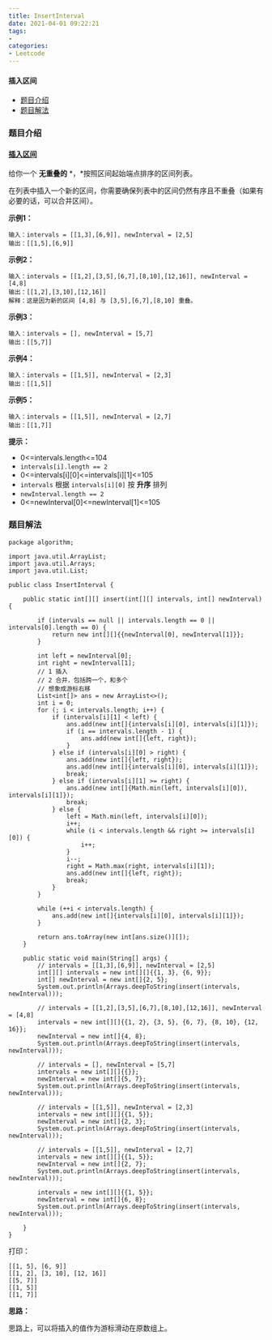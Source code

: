```yaml
---
title: InsertInterval
date: 2021-04-01 09:22:21
tags:
- 
categories:
- Leetcode 
---
```




#### 插入区间

- [题目介绍](https://yangtzeshore.github.io/2021/04/01/InsertInterval/#题目介绍)
- [题目解法](https://yangtzeshore.github.io/2021/04/01/InsertInterval/#题目解法)

### 题目介绍

#### [插入区间](https://leetcode-cn.com/problems/insert-interval/)

给你一个 **无重叠的** *，*按照区间起始端点排序的区间列表。

在列表中插入一个新的区间，你需要确保列表中的区间仍然有序且不重叠（如果有必要的话，可以合并区间）。

**示例1：**

```
输入：intervals = [[1,3],[6,9]], newInterval = [2,5]
输出：[[1,5],[6,9]]
```

**示例2：**

```
输入：intervals = [[1,2],[3,5],[6,7],[8,10],[12,16]], newInterval = [4,8]
输出：[[1,2],[3,10],[12,16]]
解释：这是因为新的区间 [4,8] 与 [3,5],[6,7],[8,10] 重叠。
```

**示例3：**

```
输入：intervals = [], newInterval = [5,7]
输出：[[5,7]]
```

**示例4：**

```
输入：intervals = [[1,5]], newInterval = [2,3]
输出：[[1,5]]
```

**示例5：**

```
输入：intervals = [[1,5]], newInterval = [2,7]
输出：[[1,7]]
```

**提示：**

- 0<=intervals.length<=104
- `intervals[i].length == 2`
- 0<=intervals[i][0]<=intervals[i][1]<=105
- `intervals` 根据 `intervals[i][0]` 按 **升序** 排列
- `newInterval.length == 2`
- 0<=newInterval[0]<=newInterval[1]<=105

### 题目解法

```
package algorithm;

import java.util.ArrayList;
import java.util.Arrays;
import java.util.List;

public class InsertInterval {

    public static int[][] insert(int[][] intervals, int[] newInterval) {

        if (intervals == null || intervals.length == 0 || intervals[0].length == 0) {
            return new int[][]{{newInterval[0], newInterval[1]}};
        }

        int left = newInterval[0];
        int right = newInterval[1];
        // 1 插入
        // 2 合并，包括跨一个，和多个
        // 想象成游标右移
        List<int[]> ans = new ArrayList<>();
        int i = 0;
        for (; i < intervals.length; i++) {
            if (intervals[i][1] < left) {
                ans.add(new int[]{intervals[i][0], intervals[i][1]});
                if (i == intervals.length - 1) {
                    ans.add(new int[]{left, right});
                }
            } else if (intervals[i][0] > right) {
                ans.add(new int[]{left, right});
                ans.add(new int[]{intervals[i][0], intervals[i][1]});
                break;
            } else if (intervals[i][1] >= right) {
                ans.add(new int[]{Math.min(left, intervals[i][0]), intervals[i][1]});
                break;
            } else {
                left = Math.min(left, intervals[i][0]);
                i++;
                while (i < intervals.length && right >= intervals[i][0]) {
                    i++;
                }
                i--;
                right = Math.max(right, intervals[i][1]);
                ans.add(new int[]{left, right});
                break;
            }
        }

        while (++i < intervals.length) {
            ans.add(new int[]{intervals[i][0], intervals[i][1]});
        }

        return ans.toArray(new int[ans.size()][]);
    }

    public static void main(String[] args) {
        // intervals = [[1,3],[6,9]], newInterval = [2,5]
        int[][] intervals = new int[][]{{1, 3}, {6, 9}};
        int[] newInterval = new int[]{2, 5};
        System.out.println(Arrays.deepToString(insert(intervals, newInterval)));

        // intervals = [[1,2],[3,5],[6,7],[8,10],[12,16]], newInterval = [4,8]
        intervals = new int[][]{{1, 2}, {3, 5}, {6, 7}, {8, 10}, {12, 16}};
        newInterval = new int[]{4, 8};
        System.out.println(Arrays.deepToString(insert(intervals, newInterval)));

        // intervals = [], newInterval = [5,7]
        intervals = new int[][]{{}};
        newInterval = new int[]{5, 7};
        System.out.println(Arrays.deepToString(insert(intervals, newInterval)));

        // intervals = [[1,5]], newInterval = [2,3]
        intervals = new int[][]{{1, 5}};
        newInterval = new int[]{2, 3};
        System.out.println(Arrays.deepToString(insert(intervals, newInterval)));

        // intervals = [[1,5]], newInterval = [2,7]
        intervals = new int[][]{{1, 5}};
        newInterval = new int[]{2, 7};
        System.out.println(Arrays.deepToString(insert(intervals, newInterval)));

        intervals = new int[][]{{1, 5}};
        newInterval = new int[]{6, 8};
        System.out.println(Arrays.deepToString(insert(intervals, newInterval)));

    }
}
```

打印：

```
[[1, 5], [6, 9]]
[[1, 2], [3, 10], [12, 16]]
[[5, 7]]
[[1, 5]]
[[1, 7]]
```

**思路：**

思路上，可以将插入的值作为游标滑动在原数组上。
